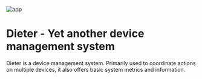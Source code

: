 ![app](https://user-images.githubusercontent.com/38865194/148401986-9d0333e2-2731-4294-bb02-b15ff1c1fee6.png)

# Dieter - Yet another device management system
Dieter is a device management system. Primarily used to coordinate actions on multiple devices, it also offers basic system metrics and information.


